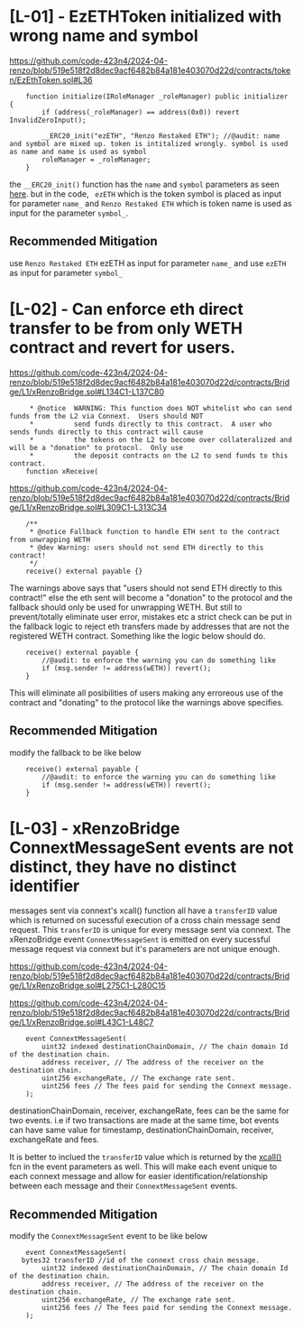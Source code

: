  # [L-01] - EzETHToken initialized with wrong name and symbol 

https://github.com/code-423n4/2024-04-renzo/blob/519e518f2d8dec9acf6482b84a181e403070d22d/contracts/token/EzEthToken.sol#L36

```
    function initialize(IRoleManager _roleManager) public initializer {
        if (address(_roleManager) == address(0x0)) revert InvalidZeroInput();

        __ERC20_init("ezETH", "Renzo Restaked ETH"); //@audit: name and symbol are mixed up. token is intitalized wrongly. symbol is used as name and name is used as symbol 
        roleManager = _roleManager;
    }
```

the `__ERC20_init()` function has the `name` and `symbol` parameters as seen [here](https://github.com/OpenZeppelin/openzeppelin-contracts-upgradeable/blob/683b6729cd061ceecf0ebdc29b00a01930fcc8e7/contracts/token/ERC20/ERC20Upgradeable.sol#L58). but in the code, ` ezETH` which is the token symbol is placed as input for parameter `name_` and `Renzo Restaked ETH` which is token name is used as input for the parameter `symbol_`. 


## Recommended Mitigation
use `Renzo Restaked ETH` ezETH as input for parameter `name_` and use `ezETH` as input for parameter `symbol_` 


# [L-02] - Can enforce eth direct transfer to be from only WETH contract and revert for users. 

https://github.com/code-423n4/2024-04-renzo/blob/519e518f2d8dec9acf6482b84a181e403070d22d/contracts/Bridge/L1/xRenzoBridge.sol#L134C1-L137C80

```
     * @notice  WARNING: This function does NOT whitelist who can send funds from the L2 via Connext.  Users should NOT
     *          send funds directly to this contract.  A user who sends funds directly to this contract will cause
     *          the tokens on the L2 to become over collateralized and will be a "donation" to protocol.  Only use
     *          the deposit contracts on the L2 to send funds to this contract.
    function xReceive(
```

https://github.com/code-423n4/2024-04-renzo/blob/519e518f2d8dec9acf6482b84a181e403070d22d/contracts/Bridge/L1/xRenzoBridge.sol#L309C1-L313C34
```
    /**
     * @notice Fallback function to handle ETH sent to the contract from unwrapping WETH
     * @dev Warning: users should not send ETH directly to this contract!
     */
    receive() external payable {}
```

The warnings above says that "users should not send ETH directly to this contract!" else the eth sent will become a "donation" to the protocol and the fallback should only be used for unwrapping WETH. But still to prevent/totally eliminate user error, mistakes etc a strict check can be put in the fallback logic to reject eth transfers made by addresses that are not the registered WETH contract. Something like the logic below should do. 

```
    receive() external payable {
        //@audit: to enforce the warning you can do something like
        if (msg.sender != address(wETH)) revert();
    }
```

This will eliminate all posibilities of users making any erroreous use of the contract and "donating" to the protocol like the warnings above specifies. 

## Recommended Mitigation
modify the fallback to be like below
```
    receive() external payable {
        //@audit: to enforce the warning you can do something like
        if (msg.sender != address(wETH)) revert();
    }
```


# [L-03] -  xRenzoBridge ConnextMessageSent events are not distinct, they have no distinct identifier

messages sent via connext's xcall() function all have a `transferID` value which is returned on sucessful execution of a cross chain message send request. This `transferID` is unique for every message sent via connext. The xRenzoBridge event `ConnextMessageSent` is emitted on every sucessful message request via connext but it's parameters are not unique enough. 

https://github.com/code-423n4/2024-04-renzo/blob/519e518f2d8dec9acf6482b84a181e403070d22d/contracts/Bridge/L1/xRenzoBridge.sol#L275C1-L280C15

https://github.com/code-423n4/2024-04-renzo/blob/519e518f2d8dec9acf6482b84a181e403070d22d/contracts/Bridge/L1/xRenzoBridge.sol#L43C1-L48C7
```
    event ConnextMessageSent(
        uint32 indexed destinationChainDomain, // The chain domain Id of the destination chain.
        address receiver, // The address of the receiver on the destination chain.
        uint256 exchangeRate, // The exchange rate sent.
        uint256 fees // The fees paid for sending the Connext message.
    );
```

destinationChainDomain, receiver, exchangeRate, fees can be the same for two events. i.e if two transactions are made at the same time, bot events can have same value for timestamp,  destinationChainDomain, receiver, exchangeRate and fees. 

It is better to inclued the `transferID` value which is returned by the [xcall()](https://github.com/connext/monorepo/blob/8338d6506c609f9383d81133c3cb40cfb9e44392/packages/deployments/contracts/contracts/core/connext/facets/BridgeFacet.sol#L299C1-L307C59) fcn in the event parameters as well. This will make each event unique to each connext message and allow for easier identification/relationship between each message and their `ConnextMessageSent` events.

## Recommended Mitigation
modify the `ConnextMessageSent` event to be like below

```
    event ConnextMessageSent(
   bytes32 transferID //id of the connext cross chain message. 
        uint32 indexed destinationChainDomain, // The chain domain Id of the destination chain.
        address receiver, // The address of the receiver on the destination chain.
        uint256 exchangeRate, // The exchange rate sent.
        uint256 fees // The fees paid for sending the Connext message.
    );
```
